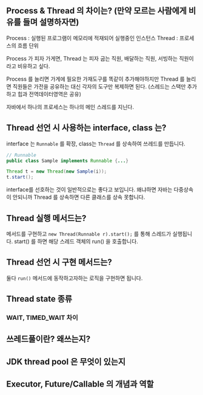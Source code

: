 ## Process & Thread 의 차이는? (만약 모르는 사람에게 비유를 들며 설명하자면)

Process : 실행된 프로그램이 메모리에 적재되어 실행중인 인스턴스
Thread : 프로세스의 흐름 단위

Process 가 피자 가게면, Thread 는 피자 굽는 직원, 배달하는 직원, 서빙하는 직원이라고 비유하고 싶다.  

Process 를 늘리면 가게에 필요한 가재도구를 똑같이 추가해야하지만 Thread 를 늘리면 직원들은 가전을 공유하는 대신 각자의 도구만 복제하면 된다. 
(스레드는 스택만 추가하고 힙과 전역데이터영역은 공유)

자바에서 하나의 프로세스는 하나의 메인 스레드를 지닌다.


## Thread 선언 시 사용하는 interface, class 는?
interface 는 `Runnable` 를 확장, class는 `Thread` 를 상속하여 쓰레드를 만듭니다. 
```java
// Runnable
public class Sample implements Runnable {...}

Thread t = new Thread(new Sample(i));
t.start();
```
interface를 선호하는 것이 일반적으로는 좋다고 보입니다. 왜냐하면 자바는 다중상속이 안되니까 Thread 를 상속하면 다른 클래스를 상속 못합니다.


## Thread 실행 메서드는?
 메서드를 구현하고 `new Thread(Runnable r).start();` 를 통해 스레드가 실행됩니다.
 start() 를 하면 해당 스레드 객체의 run() 을 호출합니다.



## Thread 선언 시 구현 메서드는?
둘다 `run()` 메서드에 동작하고자하는 로직을 구현하면 됩니다.



## Thread state 종류




### WAIT, TIMED_WAIT 차이



## 쓰레드풀이란? 왜쓰는지?



## JDK thread pool 은 무엇이 있는지



## Executor, Future/Callable 의 개념과 역할
